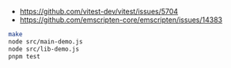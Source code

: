 - https://github.com/vitest-dev/vitest/issues/5704
- https://github.com/emscripten-core/emscripten/issues/14383

```sh
make
node src/main-demo.js
node src/lib-demo.js
pnpm test
```
